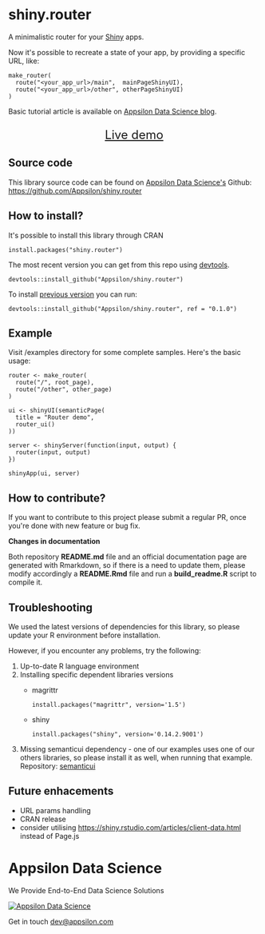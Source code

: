 
<link href="http://fonts.googleapis.com/css?family=Lato:300,700,300italic|Inconsolata" rel="stylesheet" type="text/css"> <link href='docs/style.css' rel='stylesheet' type='text/css'>

shiny.router
============

A minimalistic router for your [Shiny](https://shiny.rstudio.com/) apps.

Now it's possible to recreate a state of your app, by providing a specific URL, like:

    make_router(
      route("<your_app_url>/main",  mainPageShinyUI),
      route("<your_app_url>/other", otherPageShinyUI)
    )

<!--
TODO We would like to have a nice graphic explaning routing mechanism
-->
Basic tutorial article is available on [Appsilon Data Science blog](http://blog.appsilon.com/rstats/2016/12/08/shiny.router.html).

<p style="text-align: center; font-size: x-large;">
<a href="http://demo.appsilon.com/shiny.router/">Live demo</a>
</p>

Source code
-----------

This library source code can be found on [Appsilon Data Science's](http://appsilon.com) Github: <br> <https://github.com/Appsilon/shiny.router>

How to install?
---------------

It's possible to install this library through CRAN

    install.packages("shiny.router")

The most recent version you can get from this repo using [devtools](https://github.com/hadley/devtools).

    devtools::install_github("Appsilon/shiny.router")

To install [previous version](https://github.com/Appsilon/shiny.router/blob/master/CHANGELOG.md) you can run:

    devtools::install_github("Appsilon/shiny.router", ref = "0.1.0")

Example
-------

Visit /examples directory for some complete samples. Here's the basic usage:

    router <- make_router(
      route("/", root_page),
      route("/other", other_page)
    )

    ui <- shinyUI(semanticPage(
      title = "Router demo",
      router_ui()
    ))

    server <- shinyServer(function(input, output) {
      router(input, output)
    })

    shinyApp(ui, server)

How to contribute?
------------------

If you want to contribute to this project please submit a regular PR, once you're done with new feature or bug fix.<br>

**Changes in documentation**

Both repository **README.md** file and an official documentation page are generated with Rmarkdown, so if there is a need to update them, please modify accordingly a **README.Rmd** file and run a **build\_readme.R** script to compile it.

Troubleshooting
---------------

We used the latest versions of dependencies for this library, so please update your R environment before installation.

However, if you encounter any problems, try the following:

1.  Up-to-date R language environment
2.  Installing specific dependent libraries versions
    -   magrittr

            install.packages("magrittr", version='1.5') 

    -   shiny

            install.packages("shiny", version='0.14.2.9001')

3.  Missing semanticui dependency - one of our examples uses one of our others libraries, so please install it as well, when running that example. Repository: [semanticui](https://github.com/Appsilon/semanticui)

Future enhacements
------------------

-   URL params handling
-   CRAN release
-   consider utilising <https://shiny.rstudio.com/articles/client-data.html> instead of Page.js

Appsilon Data Science
=====================

We Provide End-to-End Data Science Solutions

<a href="http://appsilon.com"><img alt="Appsilon Data Science" src="https://cdn.rawgit.com/Appsilon/website-cdn/gh-pages/logo-white.png"/></a>

Get in touch [dev@appsilon.com](dev@appsilon.com)
